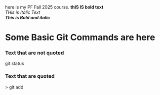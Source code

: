 
here is my PF Fall 2025 course.
**thIS IS bold text**\
*THis is Italic Text*\
***This is Bold and italic***
<h1>Some Basic Git Commands are here</h1>
<h3>Text that are not quoted</h3>
git status
<h3>Text that are quoted</h3>
> git add
